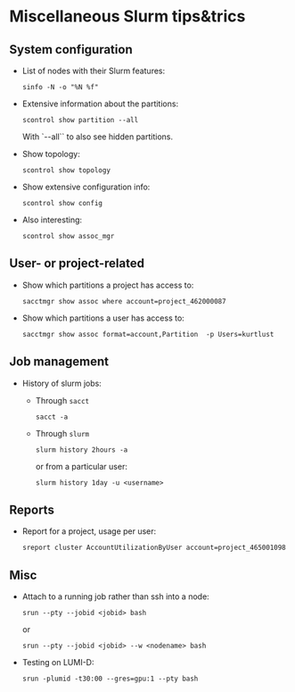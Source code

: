 # Miscellaneous Slurm tips&trics

## System configuration

-   List of nodes with their Slurm features:
    ```
	sinfo -N -o "%N %f"
	```

-   Extensive information about the partitions:
    ```
	scontrol show partition --all
    ```
	With `--all`` to also see hidden partitions.

-   Show topology:
    ```
	scontrol show topology
    ```

-   Show extensive configuration info:
    ```
	scontrol show config
    ```

-   Also interesting:
    ```
	scontrol show assoc_mgr
    ```

## User- or project-related

-   Show which partitions a project has access to:
    ```
	sacctmgr show assoc where account=project_462000087
    ```

-   Show which partitions a user has access to:
    ```
	sacctmgr show assoc format=account,Partition  -p Users=kurtlust
    ```

## Job management

-   History of slurm jobs:

	-   Through `sacct`
	    ```   
		sacct -a
	    ```   
	-   Through `slurm`
	    ```   
		slurm history 2hours -a 
	    ```   
	    or from a particular user:
	    ```   
		slurm history 1day -u <username>
	    ```   

## Reports

-   Report for a project, usage per user:

    ``` 
	sreport cluster AccountUtilizationByUser account=project_465001098
	```


## Misc

-   Attach to a running job rather than ssh into a node:
    ```
	srun --pty --jobid <jobid> bash
    ```
    or
    ```
    srun --pty --jobid <jobid> --w <nodename> bash
    ```

-   Testing on LUMI-D:
    ```
	srun -plumid -t30:00 --gres=gpu:1 --pty bash
    ```

